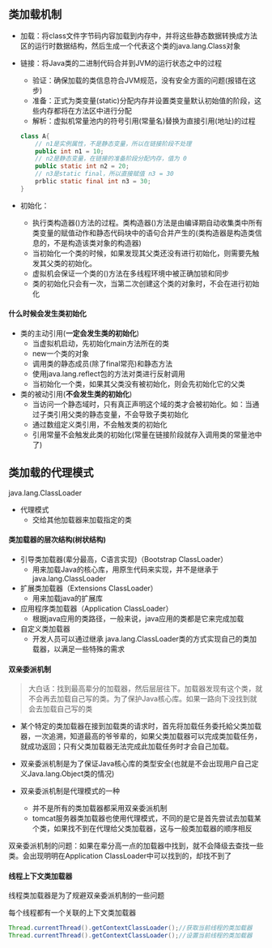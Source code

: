 ## 类加载机制

* 加载：将class文件字节码内容加载到内存中，并将这些静态数据转换成方法区的运行时数据结构，然后生成一个代表这个类的java.lang.Class对象

* 链接：将Java类的二进制代码合并到JVM的运行状态之中的过程
    + 验证：确保加载的类信息符合JVM规范，没有安全方面的问题(报错在这步)
    + 准备：正式为类变量(static)分配内存并设置类变量默认初始值的阶段，这些内存都将在方法区中进行分配
    + 解析：虚拟机常量池内的符号引用(常量名)替换为直接引用(地址)的过程
    
    ~~~java
    class A{
        // n1是实例属性，不是静态变量，所以在链接阶段不处理
        public int n1 = 10;
        // n2是静态变量，在链接的准备阶段分配内存，值为 0
        public static int n2 = 20;
        // n3是static final，所以直接赋值 n3 = 30
        prblic static final int n3 = 30;
    }
    ~~~
    
* 初始化：
    + 执行类构造器<clinit>()方法的过程。类构造器<clinit>()方法是由编译期自动收集类中所有类变量的赋值动作和静态代码块中的语句合并产生的(类构造器是构造类信息的，不是构造该类对象的构造器)
    +  当初始化一个类的时候，如果发现其父类还没有进行初始化，则需要先触发其父类的初始化。
    + 虚拟机会保证一个类的<clinit>()方法在多线程环境中被正确加锁和同步
    + 类的初始化只会有一次，当第二次创建这个类的对象时，不会在进行初始化

#### 什么时候会发生类初始化

* 类的主动引用(**一定会发生类的初始化**)
    * 当虚拟机启动，先初始化main方法所在的类
    * new一个类的对象
    * 调用类的静态成员(除了final常亮)和静态方法
    * 使用java.lang.reflect包的方法对类进行反射调用
    * 当初始化一个类，如果其父类没有被初始化，则会先初始化它的父类
* 类的被动引用(**不会发生类的初始化**)
    * 当访问一个静态域时，只有真正声明这个域的类才会被初始化。如：当通过子类引用父类的静态变量，不会导致子类初始化
    * 通过数组定义类引用，不会触发类的初始化
    * 引用常量不会触发此类的初始化(常量在链接阶段就存入调用类的常量池中了)

## 类加载的代理模式

java.lang.ClassLoader

* 代理模式
    * 交给其他加载器来加载指定的类   

#### 类加载器的层次结构(树状结构)

* 引导类加载器(辈分最高，C语言实现)（Bootstrap ClassLoader）
    * 用来加载Java的核心库，用原生代码来实现，并不是继承于java.lang.ClassLoader
* 扩展类加载器（Extensions ClassLoader）
    * 用来加载java的扩展库
* 应用程序类加载器（Application ClassLoader）
    * 根据java应用的类路径，一般来说，java应用的类都是它来完成加载
* 自定义类加载器
    * 开发人员可以通过继承 java.lang.ClassLoader类的方式实现自己的类加载器，以满足一些特殊的需求

#### 双亲委派机制

>  大白话：找到最高辈分的加载器，然后层层往下。加载器发现有这个类，就不会再去加载自己写的类。为了保护Java核心库。如果一路向下没找到就会去加载自己写的类

* 某个特定的类加载器在接到加载类的请求时，首先将加载任务委托給父类加载器，一次追溯，知道最高的爷爷辈的，如果父类加载器可以完成类加载任务，就成功返回；只有父类加载器无法完成此加载任务时才会自己加载。

* 双亲委派机制是为了保证Java核心库的类型安全(也就是不会出现用户自己定义Java.lang.Object类的情况)
* 双亲委派机制是代理模式的一种
    * 并不是所有的类加载器都采用双亲委派机制
    * tomcat服务器类加载器也使用代理模式，不同的是它是首先尝试去加载某个类，如果找不到在代理给父类加载器，这与一般类加载器的顺序相反

双亲委派机制的问题：如果在辈分高一点的加载器中找到，就不会降级去查找一些类。会出现明明在Application ClassLoader中可以找到的，却找不到了

#### 线程上下文类加载器

线程类加载器是为了规避双亲委派机制的一些问题

每个线程都有一个关联的上下文类加载器

~~~java
Thread.currentThread().getContextClassLoader();//获取当前线程的类加载器
Thread.currentThread().getContextClassLoader();//设置当前线程的类加载器
~~~



